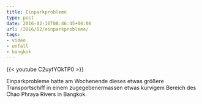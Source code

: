 ```yaml
---
title: Einparkprobleme
type: post
date: 2016-02-16T08:46:45+00:00
url: /2016/02/einparkprobleme/
tags:
- video
- unfall
- bangkok
---
```


{{< youtube C2uyfYOkTP0 >}}

Einparkprobleme hatte am Wochenende dieses etwas größere Transportschiff in einem zugegebenermassen etwas kurvigem Bereich des Chao Phraya Rivers in Bangkok.
